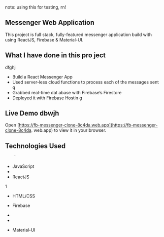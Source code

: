 note: using this for testing, rn!

## Messenger Web Application 

This project is full stack, fully-featured messenger application build with using ReactJS, Firebase & Material-UI.

                
## What I have done in this pro ject          
dfghj
- Build a React Messenger App     
- Used server-less cloud functions to process each of the messages sent        q   
- Grabbed real-time dat abase        with Firebase’s Firestore          
- Deployed it with Firebase Hostin    g                     
                  
## Live Demo                                                                                                                                                             dbwjh
Open [https://fb-messenger-clone-8c4da.web.app](https://fb-messenger-clone-8c4da. 
web.app) to view it in your
browser.                      
                    
## Technologies Used                                
                
        
                    
          
        `                                       
            
            
                                                                                                                                                            
- JavaScript                                          
-   
- ReactJS                   


1                          
            
                        



- HTML/CSS


- Firebase
- 
- 



- Material-UI


